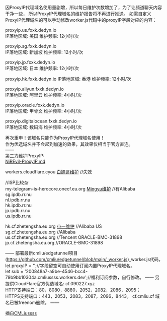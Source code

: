 因ProxyIP代理域名使用量剧增，所以每日维护次数增加了，为了让频道聊天内容干净一些， 
所以ProxyIP代理域名的维护报告将不再进行推送。 
如需自定义ProxyIP代理域名的可以手动修改worker.js代码中的proxyIP字段对应的内容： 

proxyip.us.fxxk.dedyn.io   
IP落地区域: 美国 维护频率: 12小时/次  

proxyip.sg.fxxk.dedyn.io   
IP落地区域: 新加坡 维护频率: 12小时/次  

proxyip.jp.fxxk.dedyn.io   
IP落地区域: 日本 维护频率: 12小时/次 

proxyip.hk.fxxk.dedyn.io 
IP落地区域: 香港 维护频率: 12小时/次 

proxyip.aliyun.fxxk.dedyn.io  
IP落地区域: 阿里云 维护频率: 4小时/次 

proxyip.oracle.fxxk.dedyn.io  
IP落地区域: 甲骨文 维护频率: 4小时/次 

proxyip.digitalocean.fxxk.dedyn.io  
IP落地区域: 数码海 维护频率: 4小时/次 


再次重申！该域名只能作为ProxyIP代理域名使用！   
作为优选域名并不会起到加速的效果，其效果仅相当于官方直连。   
——   
第三方维护ProxyIP:  
[NiREvil-ProxyIP.md](https://github.com/NiREvil/vless/blob/main/sub/ProxyIP.md)

workers.cloudflare.cyou [白嫖哥维护](https://t.me/v2rayByCf/141) //失效 
 
//ISP比较杂  
my-telegram-is-herocore.onecf.eu.org [Mingyu维护](https://t.me/HeroCore) //有Alibaba  
sg.ipdb.rr.nu  
nl.ipdb.rr.nu  
hk.ipdb.rr.nu  
jp.ipdb.rr.nu  
us.ipdb.rr.nu  
 
hk.cf.zhetengsha.eu.org [小一维护](https://t.me/zhetengsha/1408) //Alibaba US  
sg.cf.zhetengsha.eu.org //Alibaba  
us.cf.zhetengsha.eu.org //Tencent ORACLE-BMC-31898   
jp.cf.zhetengsha.eu.org //ORACLE-BMC-31898   

——
部署最新cmliu/edgetunnel项目 (https://github.com/cmliu/edgetunnel/blob/main/_worker.js)_worker.js代码， 
let proxyIP = '';//字段留空可自动使用订阅内置ProxyIP代理域名。  
let sub = '200848a7-a9be-4546-bcc4-79b9bb10304a.cmliussss.workers.dev';//福利订阅参数，自行修改。 
——
另提供CloudFlare官方优选域名:  cf.090227.xyz  
HTTP支持端口：80，8080，8880，2052，2082，2086，2095；  
HTTPS支持端口：443，2053，2083，2087，2096，8443。 
cf.cmliu.cf 域名已被freenom删除。 
——
 
摘自[CMLiussss](https://t.me/CMLiussss)
